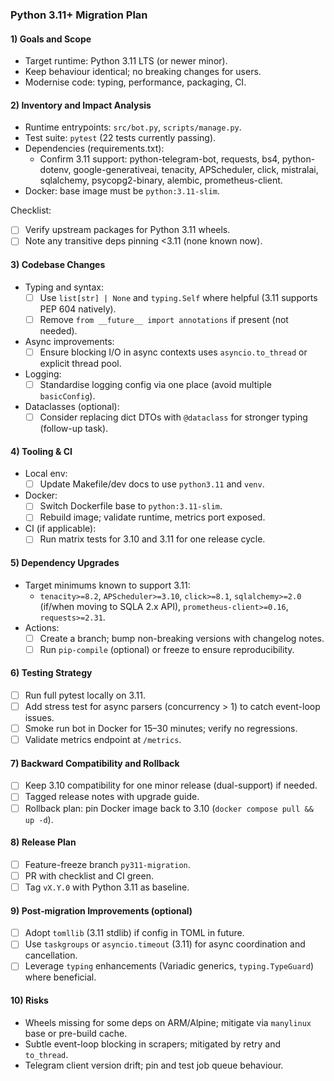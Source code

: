 ### Python 3.11+ Migration Plan

#### 1) Goals and Scope
- Target runtime: Python 3.11 LTS (or newer minor).
- Keep behaviour identical; no breaking changes for users.
- Modernise code: typing, performance, packaging, CI.

#### 2) Inventory and Impact Analysis
- Runtime entrypoints: `src/bot.py`, `scripts/manage.py`.
- Test suite: `pytest` (22 tests currently passing).
- Dependencies (requirements.txt):
  - Confirm 3.11 support: python-telegram-bot, requests, bs4, python-dotenv, google-generativeai, tenacity, APScheduler, click, mistralai, sqlalchemy, psycopg2-binary, alembic, prometheus-client.
- Docker: base image must be `python:3.11-slim`.

Checklist:
- [ ] Verify upstream packages for Python 3.11 wheels.
- [ ] Note any transitive deps pinning <3.11 (none known now).

#### 3) Codebase Changes
- Typing and syntax:
  - [ ] Use `list[str] | None` and `typing.Self` where helpful (3.11 supports PEP 604 natively).
  - [ ] Remove `from __future__ import annotations` if present (not needed).
- Async improvements:
  - [ ] Ensure blocking I/O in async contexts uses `asyncio.to_thread` or explicit thread pool.
- Logging:
  - [ ] Standardise logging config via one place (avoid multiple `basicConfig`).
- Dataclasses (optional):
  - [ ] Consider replacing dict DTOs with `@dataclass` for stronger typing (follow-up task).

#### 4) Tooling & CI
- Local env:
  - [ ] Update Makefile/dev docs to use `python3.11` and `venv`.
- Docker:
  - [ ] Switch Dockerfile base to `python:3.11-slim`.
  - [ ] Rebuild image; validate runtime, metrics port exposed.
- CI (if applicable):
  - [ ] Run matrix tests for 3.10 and 3.11 for one release cycle.

#### 5) Dependency Upgrades
- Target minimums known to support 3.11:
  - `tenacity>=8.2`, `APScheduler>=3.10`, `click>=8.1`, `sqlalchemy>=2.0` (if/when moving to SQLA 2.x API), `prometheus-client>=0.16`, `requests>=2.31`.
- Actions:
  - [ ] Create a branch; bump non-breaking versions with changelog notes.
  - [ ] Run `pip-compile` (optional) or freeze to ensure reproducibility.

#### 6) Testing Strategy
- [ ] Run full pytest locally on 3.11.
- [ ] Add stress test for async parsers (concurrency > 1) to catch event-loop issues.
- [ ] Smoke run bot in Docker for 15–30 minutes; verify no regressions.
- [ ] Validate metrics endpoint at `/metrics`.

#### 7) Backward Compatibility and Rollback
- [ ] Keep 3.10 compatibility for one minor release (dual-support) if needed.
- [ ] Tagged release notes with upgrade guide.
- [ ] Rollback plan: pin Docker image back to 3.10 (`docker compose pull && up -d`).

#### 8) Release Plan
- [ ] Feature-freeze branch `py311-migration`.
- [ ] PR with checklist and CI green.
- [ ] Tag `vX.Y.0` with Python 3.11 as baseline.

#### 9) Post‑migration Improvements (optional)
- [ ] Adopt `tomllib` (3.11 stdlib) if config in TOML in future.
- [ ] Use `taskgroups` or `asyncio.timeout` (3.11) for async coordination and cancellation.
- [ ] Leverage `typing` enhancements (Variadic generics, `typing.TypeGuard`) where beneficial.

#### 10) Risks
- Wheels missing for some deps on ARM/Alpine; mitigate via `manylinux` base or pre-build cache.
- Subtle event-loop blocking in scrapers; mitigated by retry and `to_thread`.
- Telegram client version drift; pin and test job queue behaviour.
